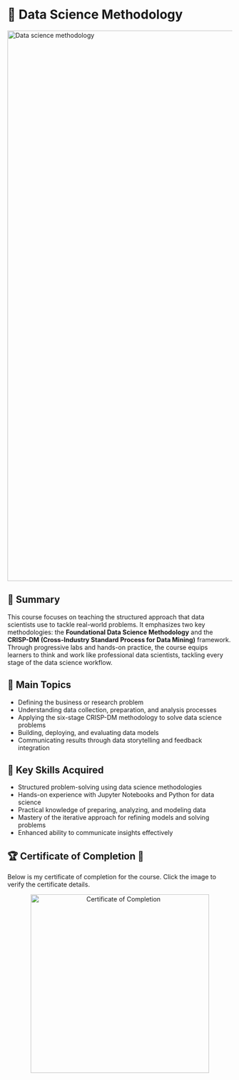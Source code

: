 # 🧠 Data Science Methodology

<img width="1233" alt="Data science methodology" src="https://github.com/user-attachments/assets/8a0ee04a-ec9a-4654-8f5b-e87ccd6a8a74" />


## 📄 Summary  
This course focuses on teaching the structured approach that data scientists use to tackle real-world problems. It emphasizes two key methodologies: the **Foundational Data Science Methodology** and the **CRISP-DM (Cross-Industry Standard Process for Data Mining)** framework. Through progressive labs and hands-on practice, the course equips learners to think and work like professional data scientists, tackling every stage of the data science workflow.  

## 📑 Main Topics  
- Defining the business or research problem  
- Understanding data collection, preparation, and analysis processes  
- Applying the six-stage CRISP-DM methodology to solve data science problems  
- Building, deploying, and evaluating data models  
- Communicating results through data storytelling and feedback integration  

## 🔑 Key Skills Acquired  
- Structured problem-solving using data science methodologies  
- Hands-on experience with Jupyter Notebooks and Python for data science  
- Practical knowledge of preparing, analyzing, and modeling data  
- Mastery of the iterative approach for refining models and solving problems  
- Enhanced ability to communicate insights effectively  

## 🏆 Certificate of Completion 🚀  
Below is my certificate of completion for the course. Click the image to verify the certificate details.  

<p align="center">  
  <a href="YOUR_CERTIFICATE_LINK"><img src="YOUR_IMAGE_LINK" alt="Certificate of Completion" height="400"></a>  
</p>  

